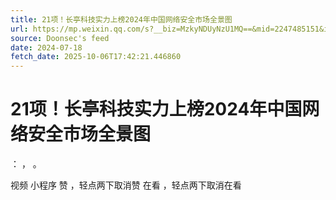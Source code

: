 ```yaml
---
title: 21项！长亭科技实力上榜2024年中国网络安全市场全景图
url: https://mp.weixin.qq.com/s?__biz=MzkyNDUyNzU1MQ==&mid=2247485151&idx=1&sn=a90abccb0d41ed4daa317f557384c653
source: Doonsec's feed
date: 2024-07-18
fetch_date: 2025-10-06T17:42:21.446860
---
```


# 21项！长亭科技实力上榜2024年中国网络安全市场全景图

：
，
。

视频
小程序
赞
，轻点两下取消赞
在看
，轻点两下取消在看